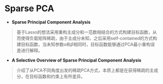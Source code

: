 # Sparse PCA

+ **Sparse Principal Component Analysis**
> 基于Lasso的想法采用重构主成分和一范数相结合的方式构建目标函数，从而使得负载矩阵稀疏，由于主成分未知，之后采用self-contained的方式构建目标函数，当未知参数$\alpha$和$\beta$相同时，目标函数能够通过PCA最小重构误差进行解释。

+ **A Selective Overview of Sparse Principal Component Analysis**
> 介绍了从PCA不同角度出发的稀疏PCA方式，本质上都是在获得稀疏的主成分，在目标函数和约束上有所差异。